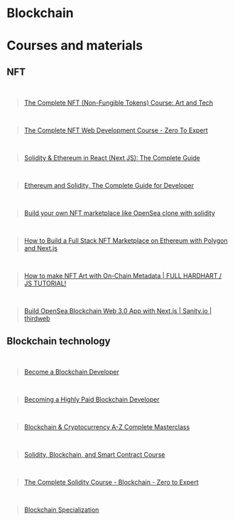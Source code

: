 # Blockchain

# Courses and materials

## NFT

<p>&nbsp;</p>

> [The Complete NFT (Non-Fungible Tokens) Course: Art and Tech](https://www.udemy.com/course/the-complete-nft-non-fungible-tokens-course-for-artists/)

<p>&nbsp;</p>

> [The Complete NFT Web Development Course - Zero To Expert](https://www.udemy.com/course/the-complete-nft-web-developer-course-zero-to-professional/)

<p>&nbsp;</p>

> [Solidity & Ethereum in React (Next JS): The Complete Guide](https://www.udemy.com/course/solidity-ethereum-in-react-next-js-the-complete-guide/)

<p>&nbsp;</p>

> [Ethereum and Solidity, The Complete Guide for Developer](https://www.udemy.com/course/ethereum-and-solidity-the-complete-guide-for-developer/)

<p>&nbsp;</p>

> [Build your own NFT marketplace like OpenSea clone with solidity](https://www.youtube.com/watch?v=7Q5E6RvLlUw)

<p>&nbsp;</p>

> [How to Build a Full Stack NFT Marketplace on Ethereum with Polygon and Next.js](https://www.youtube.com/watch?v=GKJBEEXUha0)

<p>&nbsp;</p>

> [How to make NFT Art with On-Chain Metadata | FULL HARDHART / JS TUTORIAL!](https://www.youtube.com/watch?v=9oERTH9Bkw0)

<p>&nbsp;</p>

> [Build OpenSea Blockchain Web 3.0 App with Next.js | Sanity.io | thirdweb](https://www.youtube.com/watch?v=x3eRXeMB-4k&t=181s)

## Blockchain technology

<p>&nbsp;</p>

> [Become a Blockchain Developer](https://www.udacity.com/course/blockchain-developer-nanodegree--nd1309)

<p>&nbsp;</p>

> [Becoming a Highly Paid Blockchain Developer](https://eattheblocks.com/6-figure-blockchain-developer/)

<p>&nbsp;</p>

> [Blockchain & Cryptocurrency A-Z Complete Masterclass](https://www.youtube.com/watch?v=dn1QsirJ8gk)

<p>&nbsp;</p>

> [Solidity, Blockchain, and Smart Contract Course](https://www.youtube.com/watch?v=M576WGiDBdQ)

<p>&nbsp;</p>

> [The Complete Solidity Course - Blockchain - Zero to Expert](https://www.udemy.com/course/the-complete-solidity-course-blockchain-zero-to-expert/)

<p>&nbsp;</p>

> [Blockchain Specialization](https://www.coursera.org/specializations/blockchain)

<p>&nbsp;</p>
